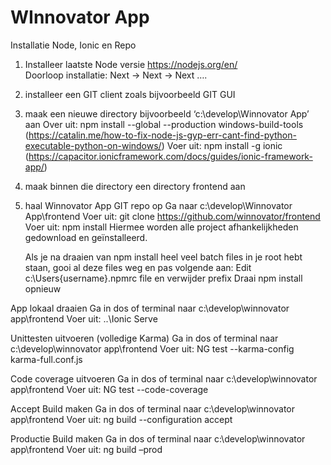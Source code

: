 # WInnovator App

Installatie Node, Ionic en Repo

1)  Installeer laatste Node versie
    https://nodejs.org/en/   
    Doorloop installatie: Next -> Next -> Next ….
2)  installeer een GIT client zoals bijvoorbeeld GIT GUI
3)  maak een nieuwe directory bijvoorbeeld ‘c:\develop\Winnovator App’ aan
        Over uit: npm install --global --production windows-build-tools
        (https://catalin.me/how-to-fix-node-js-gyp-err-cant-find-python-executable-python-on-windows/)
    Voer uit: npm install -g ionic
    (https://capacitor.ionicframework.com/docs/guides/ionic-framework-app/)
4)  maak binnen die directory een directory frontend aan
5)  haal Winnovator App GIT repo op
    Ga naar c:\develop\Winnovator App\frontend
    Voer uit:  git clone https://github.com/winnovator/frontend
    Voer uit: npm install
    Hiermee worden alle project afhankelijkheden gedownload en geïnstalleerd.

    Als je na draaien van npm install heel veel batch files in je root hebt staan, gooi al deze files weg en pas volgende aan:
    Edit c:\Users\{username}\.npmrc file en verwijder prefix
    Draai npm install opnieuw

App lokaal draaien
	Ga in dos of terminal naar c:\develop\winnovator app\frontend
	Voer uit: ..\Ionic Serve

Unittesten uitvoeren (volledige Karma)
	Ga in dos of terminal naar c:\develop\winnovator app\frontend
	Voer uit: NG test --karma-config karma-full.conf.js

Code coverage uitvoeren
	Ga in dos of terminal naar c:\develop\winnovator app\frontend
	Voer uit: NG test --code-coverage 

Accept Build maken
	Ga in dos of terminal naar c:\develop\winnovator app\frontend
	Voer uit: ng build --configuration accept

Productie Build maken
	Ga in dos of terminal naar c:\develop\winnovator app\frontend
	Voer uit: ng build –prod
